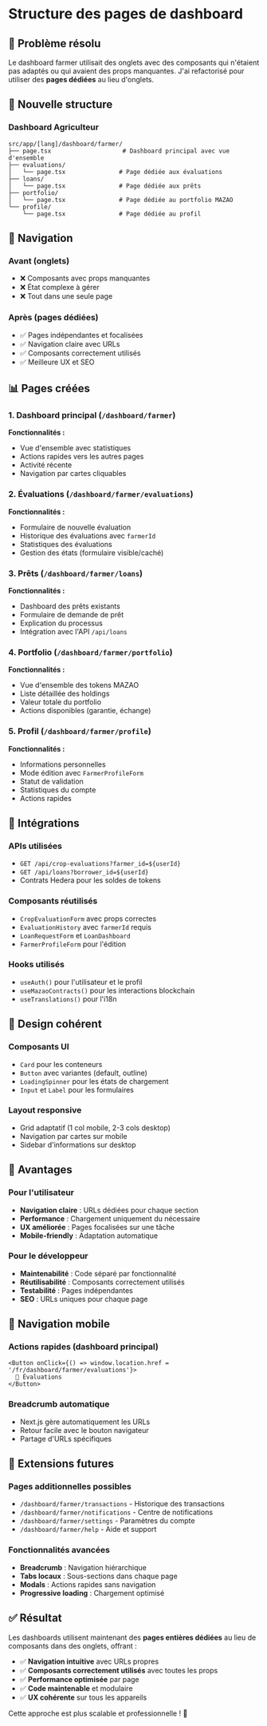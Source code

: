 # Structure des pages de dashboard

## 🎯 Problème résolu

Le dashboard farmer utilisait des onglets avec des composants qui n'étaient pas adaptés ou qui avaient des props manquantes. J'ai refactorisé pour utiliser des **pages dédiées** au lieu d'onglets.

## 📁 Nouvelle structure

### Dashboard Agriculteur

```
src/app/[lang]/dashboard/farmer/
├── page.tsx                    # Dashboard principal avec vue d'ensemble
├── evaluations/
│   └── page.tsx               # Page dédiée aux évaluations
├── loans/
│   └── page.tsx               # Page dédiée aux prêts
├── portfolio/
│   └── page.tsx               # Page dédiée au portfolio MAZAO
└── profile/
    └── page.tsx               # Page dédiée au profil
```

## 🔄 Navigation

### Avant (onglets)
- ❌ Composants avec props manquantes
- ❌ État complexe à gérer
- ❌ Tout dans une seule page

### Après (pages dédiées)
- ✅ Pages indépendantes et focalisées
- ✅ Navigation claire avec URLs
- ✅ Composants correctement utilisés
- ✅ Meilleure UX et SEO

## 📊 Pages créées

### 1. Dashboard principal (`/dashboard/farmer`)
**Fonctionnalités :**
- Vue d'ensemble avec statistiques
- Actions rapides vers les autres pages
- Activité récente
- Navigation par cartes cliquables

### 2. Évaluations (`/dashboard/farmer/evaluations`)
**Fonctionnalités :**
- Formulaire de nouvelle évaluation
- Historique des évaluations avec `farmerId`
- Statistiques des évaluations
- Gestion des états (formulaire visible/caché)

### 3. Prêts (`/dashboard/farmer/loans`)
**Fonctionnalités :**
- Dashboard des prêts existants
- Formulaire de demande de prêt
- Explication du processus
- Intégration avec l'API `/api/loans`

### 4. Portfolio (`/dashboard/farmer/portfolio`)
**Fonctionnalités :**
- Vue d'ensemble des tokens MAZAO
- Liste détaillée des holdings
- Valeur totale du portfolio
- Actions disponibles (garantie, échange)

### 5. Profil (`/dashboard/farmer/profile`)
**Fonctionnalités :**
- Informations personnelles
- Mode édition avec `FarmerProfileForm`
- Statut de validation
- Statistiques du compte
- Actions rapides

## 🔗 Intégrations

### APIs utilisées
- `GET /api/crop-evaluations?farmer_id=${userId}`
- `GET /api/loans?borrower_id=${userId}`
- Contrats Hedera pour les soldes de tokens

### Composants réutilisés
- `CropEvaluationForm` avec props correctes
- `EvaluationHistory` avec `farmerId` requis
- `LoanRequestForm` et `LoanDashboard`
- `FarmerProfileForm` pour l'édition

### Hooks utilisés
- `useAuth()` pour l'utilisateur et le profil
- `useMazaoContracts()` pour les interactions blockchain
- `useTranslations()` pour l'i18n

## 🎨 Design cohérent

### Composants UI
- `Card` pour les conteneurs
- `Button` avec variantes (default, outline)
- `LoadingSpinner` pour les états de chargement
- `Input` et `Label` pour les formulaires

### Layout responsive
- Grid adaptatif (1 col mobile, 2-3 cols desktop)
- Navigation par cartes sur mobile
- Sidebar d'informations sur desktop

## 🚀 Avantages

### Pour l'utilisateur
- **Navigation claire** : URLs dédiées pour chaque section
- **Performance** : Chargement uniquement du nécessaire
- **UX améliorée** : Pages focalisées sur une tâche
- **Mobile-friendly** : Adaptation automatique

### Pour le développeur
- **Maintenabilité** : Code séparé par fonctionnalité
- **Réutilisabilité** : Composants correctement utilisés
- **Testabilité** : Pages indépendantes
- **SEO** : URLs uniques pour chaque page

## 📱 Navigation mobile

### Actions rapides (dashboard principal)
```tsx
<Button onClick={() => window.location.href = '/fr/dashboard/farmer/evaluations'}>
  🌾 Évaluations
</Button>
```

### Breadcrumb automatique
- Next.js gère automatiquement les URLs
- Retour facile avec le bouton navigateur
- Partage d'URLs spécifiques

## 🔮 Extensions futures

### Pages additionnelles possibles
- `/dashboard/farmer/transactions` - Historique des transactions
- `/dashboard/farmer/notifications` - Centre de notifications
- `/dashboard/farmer/settings` - Paramètres du compte
- `/dashboard/farmer/help` - Aide et support

### Fonctionnalités avancées
- **Breadcrumb** : Navigation hiérarchique
- **Tabs locaux** : Sous-sections dans chaque page
- **Modals** : Actions rapides sans navigation
- **Progressive loading** : Chargement optimisé

## ✅ Résultat

Les dashboards utilisent maintenant des **pages entières dédiées** au lieu de composants dans des onglets, offrant :

- ✅ **Navigation intuitive** avec URLs propres
- ✅ **Composants correctement utilisés** avec toutes les props
- ✅ **Performance optimisée** par page
- ✅ **Code maintenable** et modulaire
- ✅ **UX cohérente** sur tous les appareils

Cette approche est plus scalable et professionnelle ! 🎉
